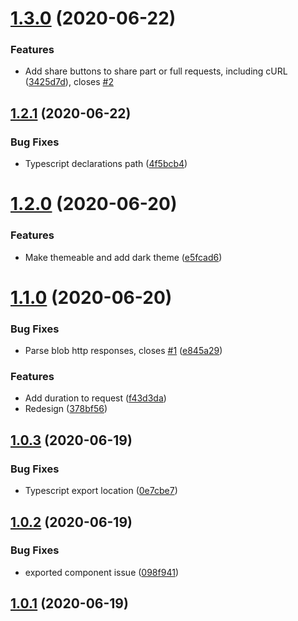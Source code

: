 # [1.3.0](https://github.com/alexbrazier/react-native-network-logger/compare/v1.2.1...v1.3.0) (2020-06-22)


### Features

* Add share buttons to share part or full requests, including cURL ([3425d7d](https://github.com/alexbrazier/react-native-network-logger/commit/3425d7d8923eebcf815b2dbb93f0fbfef6918c42)), closes [#2](https://github.com/alexbrazier/react-native-network-logger/issues/2)

## [1.2.1](https://github.com/alexbrazier/react-native-network-logger/compare/v1.2.0...v1.2.1) (2020-06-22)


### Bug Fixes

* Typescript declarations path ([4f5bcb4](https://github.com/alexbrazier/react-native-network-logger/commit/4f5bcb40f4a18ec3c20173d06a30cb7cb9b342b8))

# [1.2.0](https://github.com/alexbrazier/react-native-network-logger/compare/v1.1.0...v1.2.0) (2020-06-20)


### Features

* Make themeable and add dark theme ([e5fcad6](https://github.com/alexbrazier/react-native-network-logger/commit/e5fcad6492dc5a4e8674bac68a22c8a826018c76))

# [1.1.0](https://github.com/alexbrazier/react-native-network-logger/compare/v1.0.3...v1.1.0) (2020-06-20)


### Bug Fixes

* Parse blob http responses, closes [#1](https://github.com/alexbrazier/react-native-network-logger/issues/1) ([e845a29](https://github.com/alexbrazier/react-native-network-logger/commit/e845a29f6b9a70db2732189167c6ae44d7f5741d))


### Features

* Add duration to request ([f43d3da](https://github.com/alexbrazier/react-native-network-logger/commit/f43d3da45156ecd0fee7d3a33f61cae105176570))
* Redesign ([378bf56](https://github.com/alexbrazier/react-native-network-logger/commit/378bf56b1a11c4934f6e3b424058d704fbb043ab))



## [1.0.3](https://github.com/alexbrazier/react-native-network-logger/compare/v1.0.3...v1.1.0) (2020-06-19)


### Bug Fixes

* Typescript export location ([0e7cbe7](https://github.com/alexbrazier/react-native-network-logger/commit/0e7cbe76be6ef4be013cad27f94997462427d40a))



## [1.0.2](https://github.com/alexbrazier/react-native-network-logger/compare/v1.0.3...v1.1.0) (2020-06-19)


### Bug Fixes

* exported component issue ([098f941](https://github.com/alexbrazier/react-native-network-logger/commit/098f9411115abfe7334647dcd61d0b96107fc4ad))



## [1.0.1](https://github.com/alexbrazier/react-native-network-logger/compare/v1.0.3...v1.1.0) (2020-06-19)

